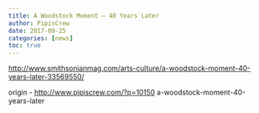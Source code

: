 ```yaml
---
title: A Woodstock Moment – 40 Years Later
author: PipisCrew
date: 2017-09-25
categories: [news]
toc: true
---
```


http://www.smithsonianmag.com/arts-culture/a-woodstock-moment-40-years-later-33569550/

origin - http://www.pipiscrew.com/?p=10150 a-woodstock-moment-40-years-later